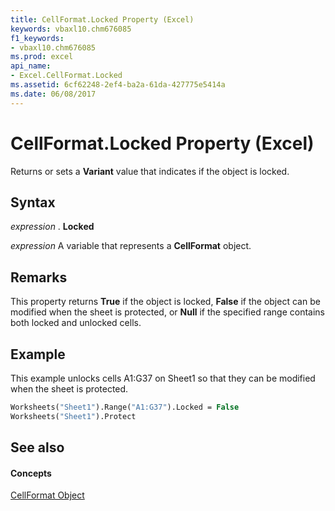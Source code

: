 ```yaml
---
title: CellFormat.Locked Property (Excel)
keywords: vbaxl10.chm676085
f1_keywords:
- vbaxl10.chm676085
ms.prod: excel
api_name:
- Excel.CellFormat.Locked
ms.assetid: 6cf62248-2ef4-ba2a-61da-427775e5414a
ms.date: 06/08/2017
---
```



# CellFormat.Locked Property (Excel)

Returns or sets a **Variant** value that indicates if the object is locked.


## Syntax

 _expression_ . **Locked**

 _expression_ A variable that represents a **CellFormat** object.


## Remarks

This property returns **True** if the object is locked, **False** if the object can be modified when the sheet is protected, or **Null** if the specified range contains both locked and unlocked cells.


## Example

This example unlocks cells A1:G37 on Sheet1 so that they can be modified when the sheet is protected.


```vb
Worksheets("Sheet1").Range("A1:G37").Locked = False 
Worksheets("Sheet1").Protect
```


## See also


#### Concepts


[CellFormat Object](cellformat-object-excel.md)

